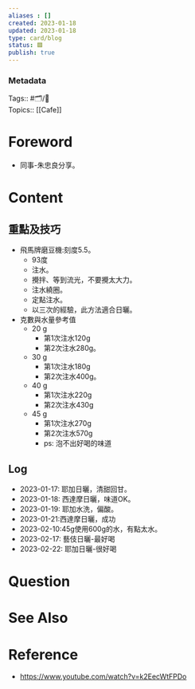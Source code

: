 ```yaml
---
aliases : []
created: 2023-01-18
updated: 2023-01-18
type: card/blog
status: 🟩
publish: true
---
```

### Metadata
Tags:: #🗂️/🌲  
Topics:: [[Cafe]]

# Foreword
- 同事-朱忠良分享。

# Content
## 重點及技巧
- 飛馬牌磨豆機:刻度5.5。
	- 93度
	- 注水。
	- 攪拌、等到流光，不要攪太大力。
	- 注水繞圈。
	- 定點注水。
	- 以三次的經驗，此方法適合日曬。
- 克數與水量參考值
	- 20 g
		- 第1次注水120g
		- 第2次注水280g。
	- 30 g
		- 第1次注水180g
		- 第2次注水400g。
	-  40 g
		- 第1次注水220g
		- 第2次注水430g
	- 45 g 
		- 第1次注水270g
		- 第2次注水570g
		- ps: 泡不出好喝的味道
## Log
- 2023-01-17: 耶加日曬，清甜回甘。
- 2023-01-18: 西達摩日曬，味道OK。
- 2023-01-19: 耶加水洗，偏酸。
- 2023-01-21:西達摩日曬，成功
- 2023-02-10:45g使用600g的水，有點太水。
- 2023-02-17: 藝伎日曬-最好喝
- 2023-02-22: 耶加日曬-很好喝

# Question


# See Also

# Reference
- https://www.youtube.com/watch?v=k2EecWtFPDo